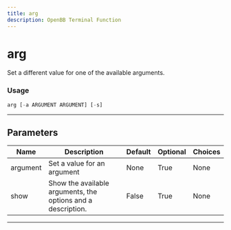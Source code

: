 ```yaml
---
title: arg
description: OpenBB Terminal Function
---
```


# arg

Set a different value for one of the available arguments.

### Usage

```python
arg [-a ARGUMENT ARGUMENT] [-s]
```

---

## Parameters

| Name | Description | Default | Optional | Choices |
| ---- | ----------- | ------- | -------- | ------- |
| argument | Set a value for an argument | None | True | None |
| show | Show the available arguments, the options and a description. | False | True | None |

---

